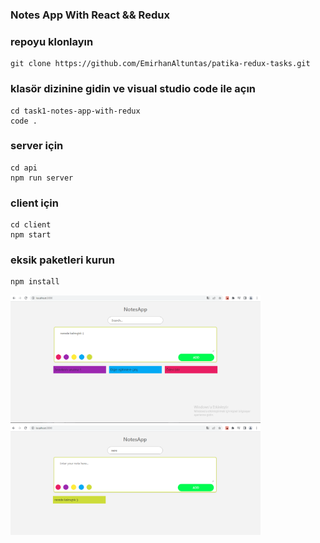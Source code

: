 ### Notes App With React && Redux

### repoyu klonlayın

```
git clone https://github.com/EmirhanAltuntas/patika-redux-tasks.git
```

### klasör dizinine gidin ve visual studio code ile açın
```
cd task1-notes-app-with-redux
code .
```
### server için 
```
cd api
npm run server
```

### client için 
```
cd client
npm start
```

### eksik paketleri kurun
```
npm install
```

<img src="./project-images/notesapp1.png" alt="notesapp1" width="400"/>

<img src="./project-images/notesapp2.png" alt="notesapp2" width="400"/>
